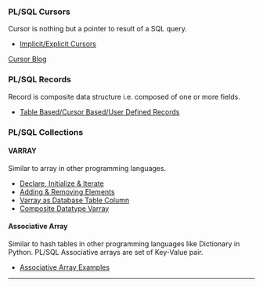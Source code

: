 
### PL/SQL Cursors
Cursor is nothing but a pointer to result of a SQL query.
+ [Implicit/Explicit Cursors](https://github.com/shobhit-singh/PLSQL-Programs/blob/master/cursor01.sql)

[Cursor Blog](https://bigdataenthusiast.wordpress.com/2020/06/02/cursors-in-pl-sql/)

### PL/SQL Records
Record is composite data structure i.e. composed of one or more fields.
+ [Table Based/Cursor Based/User Defined Records](https://github.com/shobhit-singh/PLSQL-Programs/blob/master/records.sql)

### PL/SQL Collections

#### VARRAY
Similar to array in other programming languages. 
+ [Declare, Initialize & Iterate](https://github.com/shobhit-singh/PLSQL-Programs/blob/master/varray_01.sql)
+ [Adding & Removing Elements](https://github.com/shobhit-singh/PLSQL-Programs/blob/master/varray_02.sql)
+ [Varray as Database Table Column](https://github.com/shobhit-singh/PLSQL-Programs/blob/master/varray_03.sql)
+ [Composite Datatype Varray](https://github.com/shobhit-singh/PLSQL-Programs/blob/master/varray_04.sql)

#### Associative Array 
Similar to hash tables in other programming languages like Dictionary in Python. PL/SQL Associative arrays are set of Key-Value pair. 
+ [Associative Array Examples](https://github.com/shobhit-singh/PLSQL-Programs/blob/master/associative_array.sql)
___
